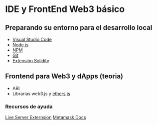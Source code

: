 # IDE y FrontEnd Web3 básico

## Preparando su entorno para el desarrollo local

* [Visual Studio Code](https://code.visualstudio.com)
* [Node.js](https://nodejs.org/en/download) 
* [NPM](https://docs.npmjs.com/downloading-and-installing-node-js-and-npm)
* [Git](https://git-scm.com/book/en/v2/Getting-Started-Installing-Git) 
* [Extensión Solidity](https://marketplace.visualstudio.com/items?itemName=NomicFoundation.hardhat-solidity) 


## Frontend para Web3 y dApps (teoria)

* ABI 
* Librarias web3.js y [ethers.js](https://docs.ethers.org/v5/)


### Recursos de ayuda
[Live Server Externsion](https://marketplace.visualstudio.com/items?itemName=ritwickdey.LiveServer)
[Metamask Docs](https://docs.metamask.io)
